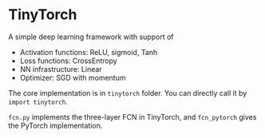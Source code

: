 # TinyTorch

A simple deep learning framework with support of
* Activation functions: ReLU, sigmoid, Tanh
* Loss functions: CrossEntropy
* NN infrastructure: Linear
* Optimizer: SGD with momentum

The core implementation is in `tinytorch` folder. You can directly call it by `import tinytorch`.

`fcn.py` implements the three-layer FCN in TinyTorch, and `fcn_pytorch` gives the PyTorch implementation.